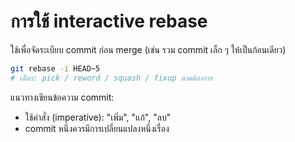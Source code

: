 # การใช้ interactive rebase

ใช้เพื่อจัดระเบียบ commit ก่อน merge (เช่น รวม commit เล็ก ๆ ให้เป็นก้อนเดียว)

```bash
git rebase -i HEAD~5
# เลือก: pick / reword / squash / fixup ตามต้องการ
```

แนวทางเขียนข้อความ commit:
- ใช้คำสั่ง (imperative): "เพิ่ม", "แก้", "ลบ"
- commit หนึ่งควรมีการเปลี่ยนแปลงหนึ่งเรื่อง
